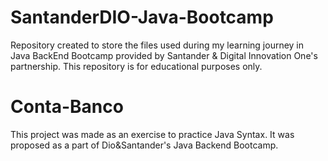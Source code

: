 # SantanderDIO-Java-Bootcamp
Repository created to store the files used during my learning journey in Java BackEnd Bootcamp provided by Santander &amp; Digital Innovation One's partnership.  This repository is for educational purposes only. 

# Conta-Banco
This project was made as an exercise to practice Java Syntax. It was proposed as a part of Dio&Santander's Java Backend Bootcamp.

